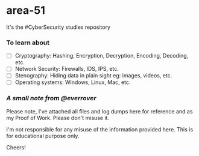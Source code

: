 # area-51
It's the #CyberSecurity studies repository

### To learn about
- [ ] Cryptography: Hashing, Encryption, Decryption, Encoding, Decoding, etc.
- [ ] Network Security: Firewalls, IDS, IPS, etc.
- [ ] Stenography: Hiding data in plain sight eg: images, videos, etc.
- [ ] Operating systems:  Windows, Linux, Mac, etc. 

### _A small note from @everrover_

Please note, I've attached all files and log dumps here for reference and as my Proof of Work. Please don't misuse it. 

I'm not responsible for any misuse of the information provided here. This is for educational purpose only. 

Cheers!
